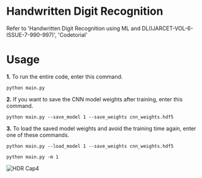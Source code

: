 # Handwritten Digit Recognition
Refer to 'Handwritten Digit Recognition using ML and DL(IJARCET-VOL-6-ISSUE-7-990-997)', 'Codetorial'




# Usage
**1.** To run the entire code, enter this command.
```
python main.py
```


**2.** If you want to save the CNN model weights after training, enter this command.

```
python main.py --save_model 1 --save_weights cnn_weights.hdf5
```  


**3.** To load the saved model weights and avoid the training time again, enter one of these commands.

```
python main.py --load_model 1 --save_weights cnn_weights.hdf5
```
```
python main.py -m 1
```

![HDR Cap4](https://user-images.githubusercontent.com/68259786/152900940-f20de78a-b2cd-415b-a088-3090b9d4d58e.JPG)

